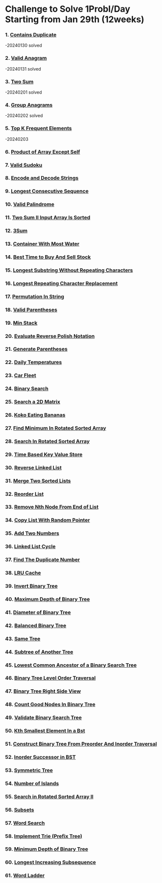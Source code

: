 # Challenge to Solve 1Probl/Day Starting from Jan 29th (12weeks)

### 1. [Contains Duplicate](https://leetcode.com/problems/contains-duplicate/)
-20240130 solved
### 2. [Valid Anagram](https://leetcode.com/problems/valid-anagram/)
-20240131 solved
### 3. [Two Sum](https://leetcode.com/problems/two-sum/)
-20240201 solved
### 4. [Group Anagrams](https://leetcode.com/problems/group-anagrams/)
-20240202 solved
### 5. [Top K Frequent Elements](https://leetcode.com/problems/top-k-frequent-elements/)
-20240203 
### 6. [Product of Array Except Self](https://leetcode.com/problems/product-of-array-except-self/)
### 7. [Valid Sudoku](https://leetcode.com/problems/valid-sudoku/)
### 8. [Encode and Decode Strings](https://leetcode.com/problems/encode-and-decode-strings/)
### 9. [Longest Consecutive Sequence](https://leetcode.com/problems/longest-consecutive-sequence/)
### 10. [Valid Palindrome](https://leetcode.com/problems/valid-palindrome/)
### 11. [Two Sum II Input Array Is Sorted](https://leetcode.com/problems/two-sum-ii-input-array-is-sorted/)
### 12. [3Sum](https://leetcode.com/problems/3sum/)
### 13. [Container With Most Water](https://leetcode.com/problems/container-with-most-water/)
### 14. [Best Time to Buy And Sell Stock](https://leetcode.com/problems/best-time-to-buy-and-sell-stock/)
### 15. [Longest Substring Without Repeating Characters](https://leetcode.com/problems/longest-substring-without-repeating-characters/)
### 16. [Longest Repeating Character Replacement](https://leetcode.com/problems/longest-repeating-character-replacement/)
### 17. [Permutation In String](https://leetcode.com/problems/permutation-in-string/)
### 18. [Valid Parentheses](https://leetcode.com/problems/valid-parentheses/)
### 19. [Min Stack](https://leetcode.com/problems/min-stack/)
### 20. [Evaluate Reverse Polish Notation](https://leetcode.com/problems/evaluate-reverse-polish-notation/)
### 21. [Generate Parentheses](https://leetcode.com/problems/generate-parentheses/)
### 22. [Daily Temperatures](https://leetcode.com/problems/daily-temperatures/)
### 23. [Car Fleet](https://leetcode.com/problems/car-fleet/)
### 24. [Binary Search](https://leetcode.com/problems/binary-search/)
### 25. [Search a 2D Matrix](https://leetcode.com/problems/search-a-2d-matrix/)
### 26. [Koko Eating Bananas](https://leetcode.com/problems/koko-eating-bananas/)
### 27. [Find Minimum In Rotated Sorted Array](https://leetcode.com/problems/find-minimum-in-rotated-sorted-array/)
### 28. [Search In Rotated Sorted Array](https://leetcode.com/problems/search-in-rotated-sorted-array/)
### 29. [Time Based Key Value Store](https://leetcode.com/problems/time-based-key-value-store/)
### 30. [Reverse Linked List](https://leetcode.com/problems/reverse-linked-list/)
### 31. [Merge Two Sorted Lists](https://leetcode.com/problems/merge-two-sorted-lists/)
### 32. [Reorder List](https://leetcode.com/problems/reorder-list/)
### 33. [Remove Nth Node From End of List](https://leetcode.com/problems/remove-nth-node-from-end-of-list/)
### 34. [Copy List With Random Pointer](https://leetcode.com/problems/copy-list-with-random-pointer/)
### 35. [Add Two Numbers](https://leetcode.com/problems/add-two-numbers/)
### 36. [Linked List Cycle](https://leetcode.com/problems/linked-list-cycle/)
### 37. [Find The Duplicate Number](https://leetcode.com/problems/find-the-duplicate-number/)
### 38. [LRU Cache](https://leetcode.com/problems/lru-cache/)
### 39. [Invert Binary Tree](https://leetcode.com/problems/invert-binary-tree/)
### 40. [Maximum Depth of Binary Tree](https://leetcode.com/problems/maximum-depth-of-binary-tree/)
### 41. [Diameter of Binary Tree](https://leetcode.com/problems/diameter-of-binary-tree/)
### 42. [Balanced Binary Tree](https://leetcode.com/problems/balanced-binary-tree/)
### 43. [Same Tree](https://leetcode.com/problems/same-tree/)
### 44. [Subtree of Another Tree](https://leetcode.com/problems/subtree-of-another-tree/)
### 45. [Lowest Common Ancestor of a Binary Search Tree](https://leetcode.com/problems/lowest-common-ancestor-of-a-binary-search-tree/)
### 46. [Binary Tree Level Order Traversal](https://leetcode.com/problems/binary-tree-level-order-traversal/)
### 47. [Binary Tree Right Side View](https://leetcode.com/problems/binary-tree-right-side-view/)
### 48. [Count Good Nodes In Binary Tree](https://leetcode.com/problems/count-good-nodes-in-binary-tree/)
### 49. [Validate Binary Search Tree](https://leetcode.com/problems/validate-binary-search-tree/)
### 50. [Kth Smallest Element In a Bst](https://leetcode.com/problems/kth-smallest-element-in-a-bst/)
### 51. [Construct Binary Tree From Preorder And Inorder Traversal](https://leetcode.com/problems/construct-binary-tree-from-preorder-and-inorder-traversal/)
### 52. [Inorder Successor in BST](https://leetcode.com/problems/inorder-successor-in-bst/)
### 53. [Symmetric Tree](https://leetcode.com/problems/symmetric-tree/)
### 54. [Number of Islands](https://leetcode.com/problems/number-of-islands/)
### 55. [Search in Rotated Sorted Array II](https://leetcode.com/problems/search-in-rotated-sorted-array-ii/)
### 56. [Subsets](https://leetcode.com/problems/subsets/)
### 57. [Word Search](https://leetcode.com/problems/word-search/)
### 58. [Implement Trie (Prefix Tree)](https://leetcode.com/problems/implement-trie-prefix-tree/)
### 59. [Minimum Depth of Binary Tree](https://leetcode.com/problems/minimum-depth-of-binary-tree/)
### 60. [Longest Increasing Subsequence](https://leetcode.com/problems/longest-increasing-subsequence/)
### 61. [Word Ladder](https://leetcode.com/problems/word-ladder/)

